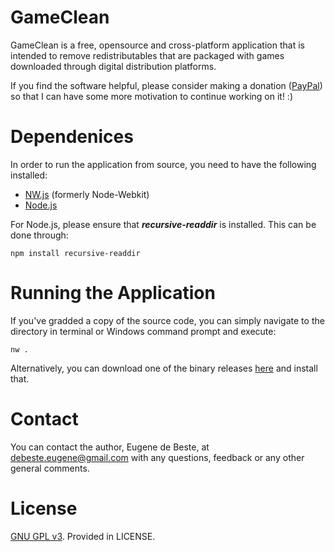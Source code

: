 # GameClean

GameClean is a free, opensource and cross-platform application that is intended to remove redistributables that are packaged with games downloaded through digital distribution platforms.

If you find the software helpful, please consider making a donation ([PayPal](https://www.paypal.com/cgi-bin/webscr?cmd=_s-xclick&hosted_button_id=7A2M5ZJWEX678)) so that I can have some more motivation to continue working on it! :)

# Dependenices

In order to run the application from source, you need to have the following installed:
 - [NW.js](https://github.com/nwjs/nw.js/) (formerly Node-Webkit)
 - [Node.js](https://github.com/nodejs/node)

For Node.js, please ensure that ***recursive-readdir*** is installed. This can be done through:
```shell
npm install recursive-readdir
```
 
# Running the Application

If you've gradded a copy of the source code, you can simply navigate to the directory in terminal or Windows command prompt and execute:
```shell
nw .
```
Alternatively, you can download one of the binary releases [here](https://github.com/Banshee1221/GameClean/releases) and install that.

# Contact

You can contact the author, Eugene de Beste, at [debeste.eugene@gmail.com](mailto:debeste.eugene@gmail.com) with any questions, feedback or any other general comments.

# License

[GNU GPL v3](http://www.gnu.org/licenses/). Provided in LICENSE.